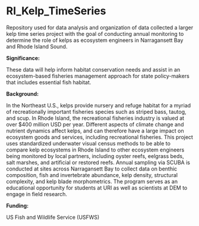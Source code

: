 # RI_Kelp_TimeSeries

Repository used for data analysis and organization of data collected a larger kelp time series project with the goal of conducting annual monitoring to determine the role of kelps as ecosystem engineers in Narragansett Bay and Rhode Island Sound.

**Significance:**

These data will help inform habitat conservation needs and assist in an ecosystem-based fisheries management approach for state policy-makers that includes essential fish habitat.

**Background:**

In the Northeast U.S., kelps provide nursery and refuge habitat for a myriad of recreationally important fisheries species such as striped bass, tautog, and scup. In Rhode Island, the recreational fisheries industry is valued at over $400 million USD per year. Different aspects of climate change and nutrient dynamics affect kelps, and can therefore have a large impact on ecosystem goods and services, including recreational fisheries. This project uses standardized underwater visual census methods to be able to compare kelp ecosystems in Rhode Island to other ecosystem engineers being monitored by local partners, including oyster reefs, eelgrass beds, salt marshes, and artificial or restored reefs. Annual sampling via SCUBA is conducted at sites across Narragansett Bay to collect data on benthic composition, fish and invertebrate abundance, kelp density, structural complexity, and kelp blade morphometrics. The program serves as an educational opportunity for students at URI as well as scientists at DEM to engage in field research.

**Funding:**

US Fish and Wildlife Service (USFWS)